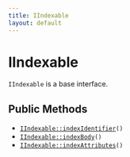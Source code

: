 ```yaml
---
title: IIndexable
layout: default
---
```


# IIndexable

<code>IIndexable</code> is a base interface.

## Public Methods

* <code><a href="IIndexable%3A%3AindexIdentifier">IIndexable::indexIdentifier</a>()</code>
* <code><a href="IIndexable%3A%3AindexBody">IIndexable::indexBody</a>()</code>
* <code><a href="IIndexable%3A%3AindexAttributes">IIndexable::indexAttributes</a>()</code>

